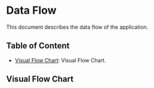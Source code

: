 # Data Flow

This document describes the data flow of the application.

## Table of Content

* [Visual Flow Chart](#visual-flow-chart): Visual Flow Chart.

## Visual Flow Chart
